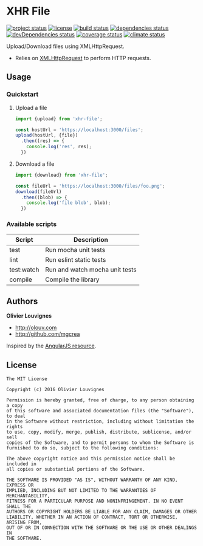 # XHR File

[![project status](https://img.shields.io/badge/status-beta-blue.svg?style=flat)](https://github.com/mgcrea/js-xhr-file) [![license](https://img.shields.io/github/license/mgcrea/js-xhr-file.svg?style=flat)](https://tldrlegal.com/license/mit-license) [![build status](http://img.shields.io/travis/mgcrea/js-xhr-file/master.svg?style=flat)](http://travis-ci.org/mgcrea/js-xhr-file) [![dependencies status](https://img.shields.io/david/mgcrea/js-xhr-file.svg?style=flat)](https://david-dm.org/mgcrea/js-xhr-file) [![devDependencies status](https://img.shields.io/david/dev/mgcrea/js-xhr-file.svg?style=flat)](https://david-dm.org/mgcrea/js-xhr-file#info=devDependencies) [![coverage status](http://img.shields.io/codeclimate/coverage/github/mgcrea/js-xhr-file.svg?style=flat)](https://codeclimate.com/github/mgcrea/js-xhr-file) [![climate status](https://img.shields.io/codeclimate/github/mgcrea/js-xhr-file.svg?style=flat)](https://codeclimate.com/github/mgcrea/js-xhr-file)

Upload/Download files using XMLHttpRequest.

- Relies on [XMLHttpRequest](https://developer.mozilla.org/en/docs/Web/API/XMLHttpRequest) to perform HTTP requests.

## Usage

### Quickstart

1. Upload a file

    ```js
    import {upload} from 'xhr-file';

    const hostUrl = 'https://localhost:3000/files';
    upload(hostUrl, {file})
      .then((res) => {
        console.log('res', res);
      })
    ```

2. Download a file

    ```js
    import {download} from 'xhr-file';

    const fileUrl = 'https://localhost:3000/files/foo.png';
    download(fileUrl)
      .then((blob) => {
        console.log('file blob', blob);
      })
    ```


### Available scripts

| **Script** | **Description** |
|----------|-------|
| test | Run mocha unit tests |
| lint | Run eslint static tests |
| test:watch | Run and watch mocha unit tests |
| compile | Compile the library |


## Authors

**Olivier Louvignes**

+ http://olouv.com
+ http://github.com/mgcrea

Inspired by the [AngularJS resource](https://github.com/angular/angular.js/blob/master/src/ngResource/resource.js).

## License

```
The MIT License

Copyright (c) 2016 Olivier Louvignes

Permission is hereby granted, free of charge, to any person obtaining a copy
of this software and associated documentation files (the "Software"), to deal
in the Software without restriction, including without limitation the rights
to use, copy, modify, merge, publish, distribute, sublicense, and/or sell
copies of the Software, and to permit persons to whom the Software is
furnished to do so, subject to the following conditions:

The above copyright notice and this permission notice shall be included in
all copies or substantial portions of the Software.

THE SOFTWARE IS PROVIDED "AS IS", WITHOUT WARRANTY OF ANY KIND, EXPRESS OR
IMPLIED, INCLUDING BUT NOT LIMITED TO THE WARRANTIES OF MERCHANTABILITY,
FITNESS FOR A PARTICULAR PURPOSE AND NONINFRINGEMENT. IN NO EVENT SHALL THE
AUTHORS OR COPYRIGHT HOLDERS BE LIABLE FOR ANY CLAIM, DAMAGES OR OTHER
LIABILITY, WHETHER IN AN ACTION OF CONTRACT, TORT OR OTHERWISE, ARISING FROM,
OUT OF OR IN CONNECTION WITH THE SOFTWARE OR THE USE OR OTHER DEALINGS IN
THE SOFTWARE.
```
